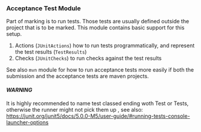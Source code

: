 ### Acceptance Test Module

Part of marking is to run tests. Those tests are usually defined outside the project that is to be marked. This module contains basic support for this setup.

 1. Actions (`JUnitActions`) how to run tests programmatically, and represent the test results (`TestResults`)
 2. Checks (`JUnitChecks`) to run checks against the test results
 
See also `mvn` module for how to run acceptance tests more easily if both the submission and the acceptance tests are maven projects.

#### _WARNING_

It is highly recommended to name test classed ending woth Test or Tests, otherwise the runner might not pick them
up , see also: https://junit.org/junit5/docs/5.0.0-M5/user-guide/#running-tests-console-launcher-options 
